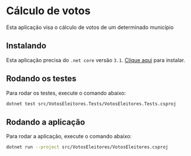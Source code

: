 # Cálculo de votos

Esta aplicação visa o cálculo de votos de um determinado município

## Instalando

Esta aplicação precisa do `.net core` versão `3.1`. [Clique aqui](https://dotnet.microsoft.com/download/dotnet-core/3.1) para instalar. 


## Rodando os testes

Para rodar os testes, execute o comando abaixo:

```bash
dotnet test src/VotosEleitores.Tests/VotosEleitores.Tests.csproj
```

## Rodando a aplicação

Para rodar a aplicação, execute o comando abaixo:

```bash
dotnet run --project src/VotosEleitores/VotosEleitores.csproj
```